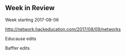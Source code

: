 ## Week in Review

Week starting 2017-08-06

http://network.hackeducation.com/2017/08/09/networks

Educause edits

Baffler edits

